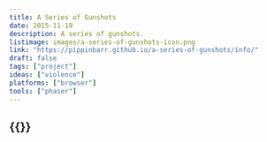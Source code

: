 ```yaml
---
title: A Series of Gunshots
date: 2015-11-19
description: A series of gunshots.
listimage: images/a-series-of-gunshots-icon.png
link: "https://pippinbarr.github.io/a-series-of-gunshots/info/"
draft: false
tags: ["project"]
ideas: ["violence"]
platforms: ["browser"]
tools: ["phaser"]
---
```


## {{<param title >}}
